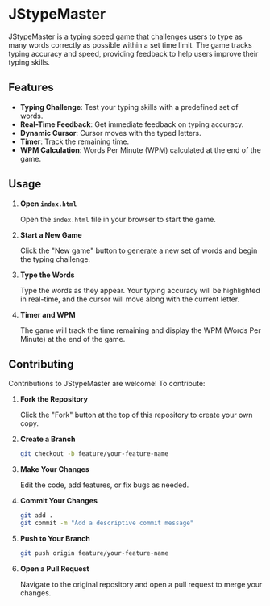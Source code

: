 # JStypeMaster

JStypeMaster is a typing speed game that challenges users to type as many words correctly as possible within a set time limit. The game tracks typing accuracy and speed, providing feedback to help users improve their typing skills.

## Features

- **Typing Challenge**: Test your typing skills with a predefined set of words.
- **Real-Time Feedback**: Get immediate feedback on typing accuracy.
- **Dynamic Cursor**: Cursor moves with the typed letters.
- **Timer**: Track the remaining time.
- **WPM Calculation**: Words Per Minute (WPM) calculated at the end of the game.


## Usage

1. **Open `index.html`**

    Open the `index.html` file in your browser to start the game.

2. **Start a New Game**

    Click the "New game" button to generate a new set of words and begin the typing challenge.

3. **Type the Words**

    Type the words as they appear. Your typing accuracy will be highlighted in real-time, and the cursor will move along with the current letter.

4. **Timer and WPM**

    The game will track the time remaining and display the WPM (Words Per Minute) at the end of the game.

## Contributing

Contributions to JStypeMaster are welcome! To contribute:

1. **Fork the Repository**

    Click the "Fork" button at the top of this repository to create your own copy.

2. **Create a Branch**

    ```bash
    git checkout -b feature/your-feature-name
    ```

3. **Make Your Changes**

    Edit the code, add features, or fix bugs as needed.

4. **Commit Your Changes**

    ```bash
    git add .
    git commit -m "Add a descriptive commit message"
    ```

5. **Push to Your Branch**

    ```bash
    git push origin feature/your-feature-name
    ```

6. **Open a Pull Request**

    Navigate to the original repository and open a pull request to merge your changes.



